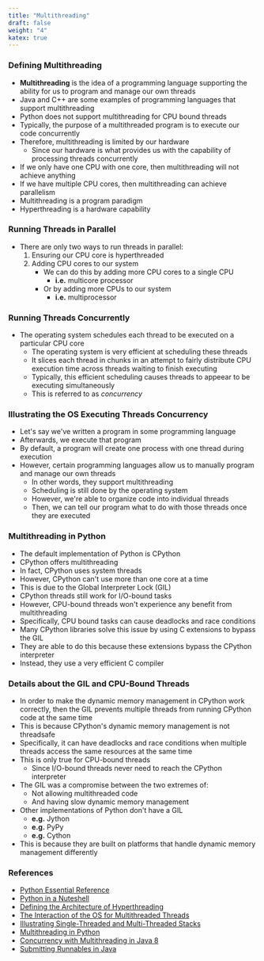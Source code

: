 ```yaml
---
title: "Multithreading"
draft: false
weight: "4"
katex: true
---
```


### Defining Multithreading
- **Multithreading** is the idea of a programming language supporting the ability for us to program and manage our own threads
- Java and C++ are some examples of programming languages that support multithreading
- Python does not support multithreading for CPU bound threads
- Typically, the purpose of a multithreaded program is to execute our code concurrently
- Therefore, multithreading is limited by our hardware
	- Since our hardware is what provides us with the capability of processing threads concurrently
- If we only have one CPU with one core, then multithreading will not achieve anything
- If we have multiple CPU cores, then multithreading can achieve parallelism
- Multithreading is a program paradigm
- Hyperthreading is a hardware capability

### Running Threads in Parallel
- There are only two ways to run threads in parallel:
	1. Ensuring our CPU core is hyperthreaded
	2. Adding CPU cores to our system
		- We can do this by adding more CPU cores to a single CPU
			- **i.e.** multicore processor
		- Or by adding more CPUs to our system
			- **i.e.** multiprocessor

### Running Threads Concurrently
- The operating system schedules each thread to be executed on a particular CPU core
	- The operating system is very efficient at scheduling these threads
	- It slices each thread in chunks in an attempt to fairly distribute CPU execution time across threads waiting to finish executing
	- Typically, this efficient scheduling causes threads to appeear to be executing simultaneously
	- This is referred to as *concurrency*

### Illustrating the OS Executing Threads Concurrency
- Let's say we've written a program in some programming language
- Afterwards, we execute that program
- By default, a program will create one process with one thread during execution
- However, certain programming languages allow us to manually program and manage our own threads
	- In other words, they support multithreading
	- Scheduling is still done by the operating system
	- However, we're able to organize code into individual threads
	- Then, we can tell our program what to do with those threads once they are executed

### Multithreading in Python
- The default implementation of Python is CPython
- CPython offers multithreading
- In fact, CPython uses system threads
- However, CPython can't use more than one core at a time
- This is due to the Global Interpreter Lock (GIL)
- CPython threads still work for I/O-bound tasks
- However, CPU-bound threads won't experience any benefit from multithreading
- Specifically, CPU bound tasks can cause deadlocks and race conditions
- Many CPython libraries solve this issue by using C extensions to bypass the GIL
- They are able to do this because these extensions bypass the CPython interpreter
- Instead, they use a very efficient C compiler

### Details about the GIL and CPU-Bound Threads
- In order to make the dynamic memory management in CPython work correctly, then the GIL prevents multiple threads from running CPython code at the same time
- This is because CPython's dynamic memory management is not threadsafe
- Specifically, it can have deadlocks and race conditions when multiple threads access the same resources at the same time
- This is only true for CPU-bound threads
	- Since I/O-bound threads never need to reach the CPython interpreter
- The GIL was a compromise between the two extremes of:
	- Not allowing multithreaded code
	- And having slow dynamic memory management
- Other implementations of Python don't have a GIL
	- **e.g.** Jython
	- **e.g.** PyPy
	- **e.g.** Cython
- This is because they are built on platforms that handle dynamic memory management differently

### References
- [Python Essential Reference](http://index-of.co.uk/Python/Python%20Essential%20Reference,%20Fourth%20Edition.pdf)
- [Python in a Nuteshell](https://www.arp.com/medias/13916546.pdf)
- [Defining the Architecture of Hyperthreading](https://stackoverflow.com/questions/200469/what-is-the-difference-between-a-process-and-a-thread/19518207#19518207)
- [The Interaction of the OS for Multithreaded Threads](https://www.cs.uic.edu/~jbell/CourseNotes/OperatingSystems/4_Threads.html)
- [Illustrating Single-Threaded and Multi-Threaded Stacks](https://github.com/angrave/SystemProgramming/wiki/Pthreads%2C-Part-1%3A-Introduction#how-does-the-threads-stack-work)
- [Multithreading in Python](https://stackoverflow.com/questions/44793371/is-multithreading-in-python-a-myth)
- [Concurrency with Multithreading in Java 8](https://winterbe.com/posts/2015/04/07/java8-concurrency-tutorial-thread-executor-examples/)
- [Submitting Runnables in Java](http://tutorials.jenkov.com/java-util-concurrent/executorservice.html#submit-runnable)
